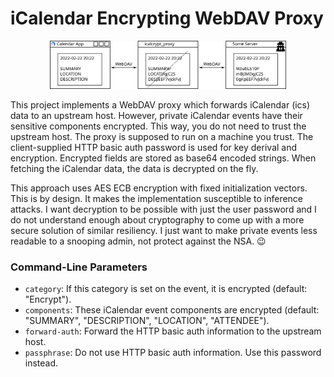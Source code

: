 # iCalendar Encrypting WebDAV Proxy

<p align="center" width="100%">
    <img width="75%" src="doc/dataflow.svg" alt="Data Flow Chart">
</p>

This project implements a WebDAV proxy which forwards iCalendar (ics) data to an upstream host. However, private iCalendar events have their sensitive components encrypted. This way, you do not need to trust the upstream host. The proxy is supposed to run on a machine you trust. The client-supplied HTTP basic auth password is used for key derival and encryption. Encrypted fields are stored as base64 encoded strings. When fetching the iCalendar data, the data is decrypted on the fly.

This approach uses AES ECB encryption with fixed initialization vectors. This is by design. It makes the implementation susceptible to inference attacks. I want decryption to be possible with just the user password and I do not understand enough about cryptography to come up with a more secure solution of similar resiliency. I just want to make private events less readable to a snooping admin, not protect against the NSA. 😉

### Command-Line Parameters

* `category`: If this category is set on the event, it is encrypted (default: "Encrypt").
* `components`: These iCalendar event components are encrypted (default: "SUMMARY", "DESCRIPTION", "LOCATION", "ATTENDEE").
* `forward-auth`: Forward the HTTP basic auth information to the upstream host.
* `passphrase`: Do not use HTTP basic auth information. Use this password instead.
